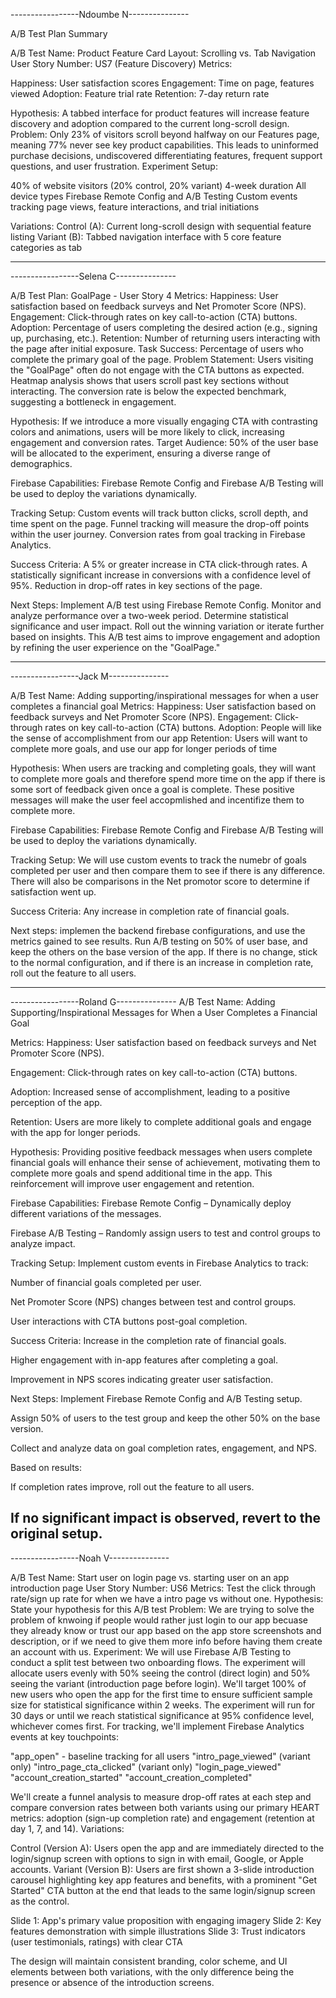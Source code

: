 -----------------Ndoumbe N---------------

A/B Test Plan Summary

A/B Test Name: Product Feature Card Layout: Scrolling vs. Tab Navigation
User Story Number: US7 (Feature Discovery)
Metrics:

Happiness: User satisfaction scores
Engagement: Time on page, features viewed
Adoption: Feature trial rate
Retention: 7-day return rate

Hypothesis: A tabbed interface for product features will increase feature discovery and adoption compared to the current long-scroll design.
Problem: Only 23% of visitors scroll beyond halfway on our Features page, meaning 77% never see key product capabilities. This leads to uninformed purchase decisions, undiscovered differentiating features, frequent support questions, and user frustration.
Experiment Setup:

40% of website visitors (20% control, 20% variant)
4-week duration
All device types
Firebase Remote Config and A/B Testing
Custom events tracking page views, feature interactions, and trial initiations

Variations:
Control (A): Current long-scroll design with sequential feature listing
Variant (B): Tabbed navigation interface with 5 core feature categories as tab

-------------------------------------------------------------------------

-----------------Selena C---------------

A/B Test Plan: GoalPage - User Story 4
Metrics: Happiness: User satisfaction based on feedback surveys and Net Promoter Score (NPS).
Engagement: Click-through rates on key call-to-action (CTA) buttons.
Adoption: Percentage of users completing the desired action (e.g., signing up, purchasing, etc.).
Retention: Number of returning users interacting with the page after initial exposure.
Task Success: Percentage of users who complete the primary goal of the page.
Problem Statement:
Users visiting the "GoalPage" often do not engage with the CTA buttons as expected. Heatmap analysis shows that users scroll past key sections without interacting. The conversion rate is below the expected benchmark, suggesting a bottleneck in engagement.

Hypothesis:
If we introduce a more visually engaging CTA with contrasting colors and animations, users will be more likely to click, increasing engagement and conversion rates.
Target Audience: 50% of the user base will be allocated to the experiment, ensuring a diverse range of demographics.

Firebase Capabilities: Firebase Remote Config and Firebase A/B Testing will be used to deploy the variations dynamically.

Tracking Setup:
Custom events will track button clicks, scroll depth, and time spent on the page.
Funnel tracking will measure the drop-off points within the user journey.
Conversion rates from goal tracking in Firebase Analytics.

Success Criteria:
A 5% or greater increase in CTA click-through rates.
A statistically significant increase in conversions with a confidence level of 95%.
Reduction in drop-off rates in key sections of the page.

Next Steps:
Implement A/B test using Firebase Remote Config.
Monitor and analyze performance over a two-week period.
Determine statistical significance and user impact.
Roll out the winning variation or iterate further based on insights.
This A/B test aims to improve engagement and adoption by refining the user experience on the "GoalPage."

------------------------------------------------------------------------------
-----------------Jack M---------------


A/B Test Name:  Adding supporting/inspirational messages for when a user completes a financial goal
Metrics: Happiness: User satisfaction based on feedback surveys and Net Promoter Score (NPS).
Engagement: Click-through rates on key call-to-action (CTA) buttons.
Adoption: People will like the sense of accomplishment from our app
Retention: Users will want to complete more goals, and use our app for longer periods of time

Hypothesis: When users are tracking and completing goals, they will want to complete more goals and therefore spend more time on the app if there is some sort of feedback given once a goal is complete. These positive messages will make the user feel accopmlished and incentifize them to complete more.

Firebase Capabilities: Firebase Remote Config and Firebase A/B Testing will be used to deploy the variations dynamically.

Tracking Setup:
We will use custom events to track the numebr of goals completed per user and then compare them to see if there is any difference. There will also be comparisons in the Net promotor score to determine if satisfaction went up.

Success Criteria:
Any increase in completion rate of financial goals.

Next steps:
implemen the backend firebase configurations, and use the metrics gained to see results. Run A/B testing on 50% of user base, and keep the others on the base version of the app.
If there is no change, stick to the normal configuration, and if there is an increase in completion rate, roll out the feature to all users.

--------------------------------------------------------
-----------------Roland G---------------
A/B Test Name:
Adding Supporting/Inspirational Messages for When a User Completes a Financial Goal

Metrics:
Happiness: User satisfaction based on feedback surveys and Net Promoter Score (NPS).

Engagement: Click-through rates on key call-to-action (CTA) buttons.

Adoption: Increased sense of accomplishment, leading to a positive perception of the app.

Retention: Users are more likely to complete additional goals and engage with the app for longer periods.

Hypothesis:
Providing positive feedback messages when users complete financial goals will enhance their sense of achievement, motivating them to complete more goals and spend additional time in the app. This reinforcement will improve user engagement and retention.

Firebase Capabilities:
Firebase Remote Config – Dynamically deploy different variations of the messages.

Firebase A/B Testing – Randomly assign users to test and control groups to analyze impact.

Tracking Setup:
Implement custom events in Firebase Analytics to track:

Number of financial goals completed per user.

Net Promoter Score (NPS) changes between test and control groups.

User interactions with CTA buttons post-goal completion.

Success Criteria:
Increase in the completion rate of financial goals.

Higher engagement with in-app features after completing a goal.

Improvement in NPS scores indicating greater user satisfaction.

Next Steps:
Implement Firebase Remote Config and A/B Testing setup.

Assign 50% of users to the test group and keep the other 50% on the base version.

Collect and analyze data on goal completion rates, engagement, and NPS.

Based on results:

If completion rates improve, roll out the feature to all users.

If no significant impact is observed, revert to the original setup.
-----------------------------------------------------------------------
-----------------Noah V---------------

A/B Test Name:  Start user on login page vs. starting user on an app introduction page
User Story Number: US6 
Metrics: Test the click through rate/sign up rate for when we have a intro page vs without one.
Hypothesis: State your hypothesis for this A/B test
Problem: We are trying to solve the problem of knwoing if people would rather just login to our app becuase they already know or trust our app based on the app store screenshots and description, or if we need to give them more info before having them create an account with us.
Experiment: We will use Firebase A/B Testing to conduct a split test between two onboarding flows. The experiment will allocate users evenly with 50% seeing the control (direct login) and 50% seeing the variant (introduction page before login). We'll target 100% of new users who open the app for the first time to ensure sufficient sample size for statistical significance within 2 weeks. The experiment will run for 30 days or until we reach statistical significance at 95% confidence level, whichever comes first.
For tracking, we'll implement Firebase Analytics events at key touchpoints:

"app_open" - baseline tracking for all users
"intro_page_viewed" (variant only)
"intro_page_cta_clicked" (variant only)
"login_page_viewed"
"account_creation_started"
"account_creation_completed"

We'll create a funnel analysis to measure drop-off rates at each step and compare conversion rates between both variants using our primary HEART metrics: adoption (sign-up completion rate) and engagement (retention at day 1, 7, and 14).
Variations:

Control (Version A): Users open the app and are immediately directed to the login/signup screen with options to sign in with email, Google, or Apple accounts.
Variant (Version B): Users are first shown a 3-slide introduction carousel highlighting key app features and benefits, with a prominent "Get Started" CTA button at the end that leads to the same login/signup screen as the control.

Slide 1: App's primary value proposition with engaging imagery
Slide 2: Key features demonstration with simple illustrations
Slide 3: Trust indicators (user testimonials, ratings) with clear CTA

The design will maintain consistent branding, color scheme, and UI elements between both variations, with the only difference being the presence or absence of the introduction screens.




